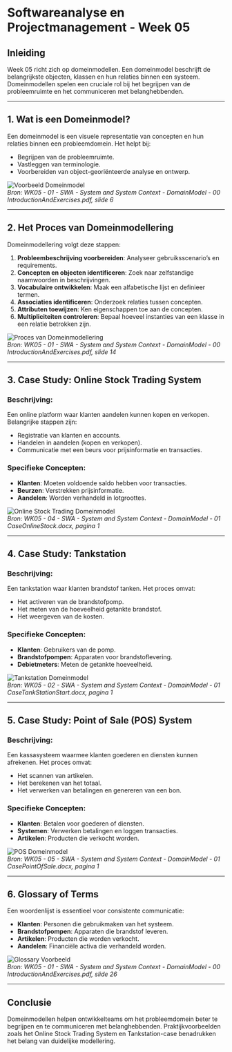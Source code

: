 # Softwareanalyse en Projectmanagement - Week 05

## Inleiding
Week 05 richt zich op domeinmodellen. Een domeinmodel beschrijft de belangrijkste objecten, klassen en hun relaties binnen een systeem. Domeinmodellen spelen een cruciale rol bij het begrijpen van de probleemruimte en het communiceren met belanghebbenden.

---

## 1. Wat is een Domeinmodel?
Een domeinmodel is een visuele representatie van concepten en hun relaties binnen een probleemdomein. Het helpt bij:
- Begrijpen van de probleemruimte.
- Vastleggen van terminologie.
- Voorbereiden van object-georiënteerde analyse en ontwerp.

![Voorbeeld Domeinmodel](DomainModelExample.png)  
*Bron: WK05 - 01 - SWA - System and System Context - DomainModel - 00 IntroductionAndExercises.pdf, slide 6*

---

## 2. Het Proces van Domeinmodellering
Domeinmodellering volgt deze stappen:
1. **Probleembeschrijving voorbereiden**: Analyseer gebruiksscenario’s en requirements.
2. **Concepten en objecten identificeren**: Zoek naar zelfstandige naamwoorden in beschrijvingen.
3. **Vocabulaire ontwikkelen**: Maak een alfabetische lijst en definieer termen.
4. **Associaties identificeren**: Onderzoek relaties tussen concepten.
5. **Attributen toewijzen**: Ken eigenschappen toe aan de concepten.
6. **Multipliciteiten controleren**: Bepaal hoeveel instanties van een klasse in een relatie betrokken zijn.

![Proces van Domeinmodellering](DomainModelProcess.png)  
*Bron: WK05 - 01 - SWA - System and System Context - DomainModel - 00 IntroductionAndExercises.pdf, slide 14*

---

## 3. Case Study: Online Stock Trading System
### Beschrijving:
Een online platform waar klanten aandelen kunnen kopen en verkopen. Belangrijke stappen zijn:
- Registratie van klanten en accounts.
- Handelen in aandelen (kopen en verkopen).
- Communicatie met een beurs voor prijsinformatie en transacties.

### Specifieke Concepten:
- **Klanten**: Moeten voldoende saldo hebben voor transacties.
- **Beurzen**: Verstrekken prijsinformatie.
- **Aandelen**: Worden verhandeld in lotgroottes.

![Online Stock Trading Domeinmodel](OnlineStockDomainModel.png)  
*Bron: WK05 - 04 - SWA - System and System Context - DomainModel - 01 CaseOnlineStock.docx, pagina 1*

---

## 4. Case Study: Tankstation
### Beschrijving:
Een tankstation waar klanten brandstof tanken. Het proces omvat:
- Het activeren van de brandstofpomp.
- Het meten van de hoeveelheid getankte brandstof.
- Het weergeven van de kosten.

### Specifieke Concepten:
- **Klanten**: Gebruikers van de pomp.
- **Brandstofpompen**: Apparaten voor brandstoflevering.
- **Debietmeters**: Meten de getankte hoeveelheid.

![Tankstation Domeinmodel](TankStationDomainModel.png)  
*Bron: WK05 - 02 - SWA - System and System Context - DomainModel - 01 CaseTankStationStart.docx, pagina 1*

---

## 5. Case Study: Point of Sale (POS) System
### Beschrijving:
Een kassasysteem waarmee klanten goederen en diensten kunnen afrekenen. Het proces omvat:
- Het scannen van artikelen.
- Het berekenen van het totaal.
- Het verwerken van betalingen en genereren van een bon.

### Specifieke Concepten:
- **Klanten**: Betalen voor goederen of diensten.
- **Systemen**: Verwerken betalingen en loggen transacties.
- **Artikelen**: Producten die verkocht worden.

![POS Domeinmodel](POSDomainModel.png)  
*Bron: WK05 - 05 - SWA - System and System Context - DomainModel - 01 CasePointOfSale.docx, pagina 1*

---

## 6. Glossary of Terms
Een woordenlijst is essentieel voor consistente communicatie:
- **Klanten**: Personen die gebruikmaken van het systeem.
- **Brandstofpompen**: Apparaten die brandstof leveren.
- **Artikelen**: Producten die worden verkocht.
- **Aandelen**: Financiële activa die verhandeld worden.

![Glossary Voorbeeld](GlossaryExample.png)  
*Bron: WK05 - 01 - SWA - System and System Context - DomainModel - 00 IntroductionAndExercises.pdf, slide 26*

---

## Conclusie
Domeinmodellen helpen ontwikkelteams om het probleemdomein beter te begrijpen en te communiceren met belanghebbenden. Praktijkvoorbeelden zoals het Online Stock Trading System en Tankstation-case benadrukken het belang van duidelijke modellering.
